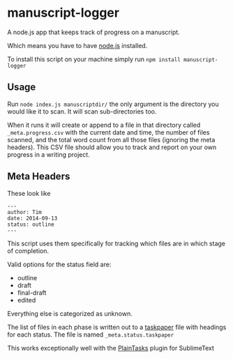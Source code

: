 manuscript-logger
=================

A node.js app that keeps track of progress on a manuscript.

Which means you have to have [node.js](http://nodejs.org/) installed.

To install this script on your machine simply run `npm install manuscript-logger`

## Usage

Run `node index.js manuscriptdir/` the only argument is the directory you would like it to scan. It will scan sub-directories too.


When it runs it will create or append to a file in that directory called `_meta.progress.csv` with the current date and time, the number of files scanned, and the total word count from all those files (ignoring the meta headers). This CSV file should allow you to track and report on your own progress in a writing project.

## Meta Headers

These look like
```
---
author: Tim
date: 2014-09-13
status: outline
---
```

This script uses them specifically for tracking which files are in which stage of completion.

Valid options for the status field are:

- outline
- draft
- final-draft
- edited

Everything else is categorized as unknown.

The list of files in each phase is written out to a [taskpaper](http://hogbaysoftware.com/) file with headings for each status. The file is named `_meta.status.taskpaper`

This works exceptionally well with the [PlainTasks](https://github.com/aziz/PlainTasks) plugin for SublimeText
